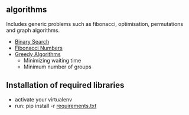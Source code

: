 ## algorithms
Includes generic problems such as fibonacci, optimisation, permutations and graph algorithms.
* [Binary Search](https://github.com/sonercand/algorithms/tree/master/binarySearch)
* [Fibonacci Numbers](https://github.com/sonercand/algorithms/tree/master/fibonacciNumbers)
* [Greedy Algorithms](https://github.com/sonercand/algorithms/tree/master/greedyAlgorithms)
  * Minimizing waiting time
  * Minimum number of groups
 
## Installation of required libraries
* activate your virtualenv
* run: pip install -r [requirements.txt](https://github.com/sonercand/algorithms/blob/master/requirements.txt)

